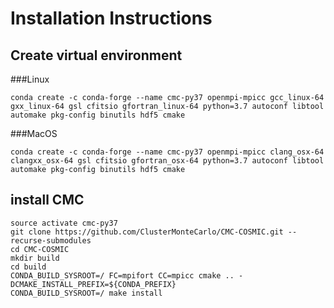 # Installation Instructions

## Create virtual environment
###Linux
```
conda create -c conda-forge --name cmc-py37 openmpi-mpicc gcc_linux-64 gxx_linux-64 gsl cfitsio gfortran_linux-64 python=3.7 autoconf libtool automake pkg-config binutils hdf5 cmake
```

###MacOS
```
conda create -c conda-forge --name cmc-py37 openmpi-mpicc clang_osx-64 clangxx_osx-64 gsl cfitsio gfortran_osx-64 python=3.7 autoconf libtool automake pkg-config binutils hdf5 cmake
```

## install CMC
```
source activate cmc-py37
git clone https://github.com/ClusterMonteCarlo/CMC-COSMIC.git --recurse-submodules
cd CMC-COSMIC
mkdir build
cd build
CONDA_BUILD_SYSROOT=/ FC=mpifort CC=mpicc cmake .. -DCMAKE_INSTALL_PREFIX=${CONDA_PREFIX}
CONDA_BUILD_SYSROOT=/ make install
```

